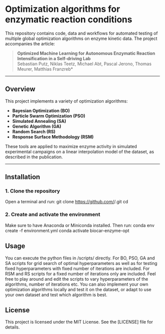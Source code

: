 # Optimization algorithms for enzymatic reaction conditions

This repository contains code, data and workflows for automated testing of multiple global optimization algorithms on enzyme kinetic data. The project accompanies the article:

> **Optimized Machine Learning for Autonomous Enzymatic Reaction Intensification in a Self-driving Lab**  
> Sebastian Putz, Niklas Teetz, Michael Abt, Pascal Jerono, Thomas Meurer, Matthias Franzreb* 

---

## Overview

This project implements a variety of optimization algorithms:
- **Bayesian Optimization (BO)**
- **Particle Swarm Optimization (PSO)**
- **Simulated Annealing (SA)**
- **Genetic Algorithm (GA)**
- **Random Search (RS)**
- **Response Surface Methodology (RSM)**

These tools are applied to maximize enzyme activity in simulated experimental campaigns on a linear interpolation model of the dataset, as described in the publication.

---

## Installation

### 1. Clone the repository

Open a terminal and run: 
git clone https://github.com/<your-username>/<your-repo>.git
cd <your-repo>

### 2. Create and activate the environment
Make sure to have Anaconda or Miniconda installed. Then run:
conda env create -f environment.yml
conda activate biocar-enzyme-opt

## Usage
You can execute the python files in /scripts/ directly.
For BO, PSO, GA and SA scripts for grid search of optimal hyperparameters as well as for testing fixed hyperparameters with fixed number of iterations are included.
For RSM and RS scripts for a fixed number of iterations only are included.
Feel free to play around and edit the scripts to vary hyperparameters of the algorithms, number of iterations etc.
You can also implement your own optimization algorithms locally and test it on the dataset, or adapt to use your own dataset and test which algorithm is best.

## License

This project is licensed under the MIT License. See the [LICENSE] file for details.
